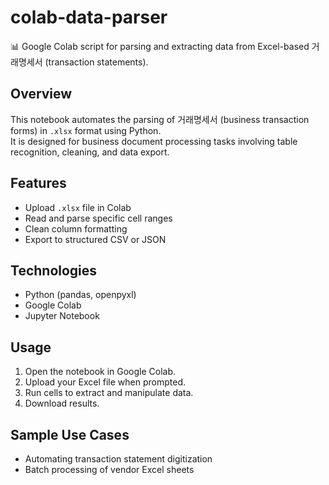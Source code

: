 # colab-data-parser

📊 Google Colab script for parsing and extracting data from Excel-based 거래명세서 (transaction statements).

## Overview

This notebook automates the parsing of 거래명세서 (business transaction forms) in `.xlsx` format using Python.  
It is designed for business document processing tasks involving table recognition, cleaning, and data export.

## Features

- Upload `.xlsx` file in Colab
- Read and parse specific cell ranges
- Clean column formatting
- Export to structured CSV or JSON

## Technologies

- Python (pandas, openpyxl)
- Google Colab
- Jupyter Notebook

## Usage

1. Open the notebook in Google Colab.
2. Upload your Excel file when prompted.
3. Run cells to extract and manipulate data.
4. Download results.

## Sample Use Cases

- Automating transaction statement digitization
- Batch processing of vendor Excel sheets
